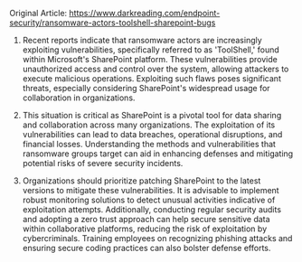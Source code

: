 Original Article: https://www.darkreading.com/endpoint-security/ransomware-actors-toolshell-sharepoint-bugs

1) Recent reports indicate that ransomware actors are increasingly exploiting vulnerabilities, specifically referred to as 'ToolShell,' found within Microsoft's SharePoint platform. These vulnerabilities provide unauthorized access and control over the system, allowing attackers to execute malicious operations. Exploiting such flaws poses significant threats, especially considering SharePoint's widespread usage for collaboration in organizations.

2) This situation is critical as SharePoint is a pivotal tool for data sharing and collaboration across many organizations. The exploitation of its vulnerabilities can lead to data breaches, operational disruptions, and financial losses. Understanding the methods and vulnerabilities that ransomware groups target can aid in enhancing defenses and mitigating potential risks of severe security incidents.

3) Organizations should prioritize patching SharePoint to the latest versions to mitigate these vulnerabilities. It is advisable to implement robust monitoring solutions to detect unusual activities indicative of exploitation attempts. Additionally, conducting regular security audits and adopting a zero trust approach can help secure sensitive data within collaborative platforms, reducing the risk of exploitation by cybercriminals. Training employees on recognizing phishing attacks and ensuring secure coding practices can also bolster defense efforts.